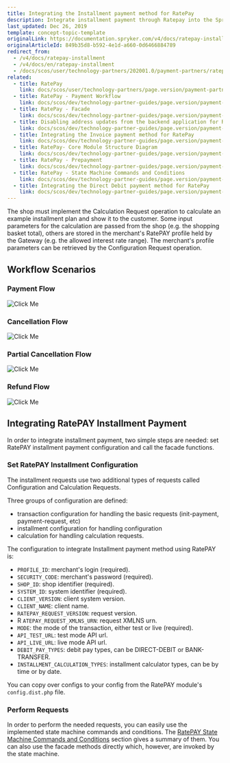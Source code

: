```yaml
---
title: Integrating the Installment payment method for RatePay
description: Integrate installment payment through Ratepay into the Spryker-based shop.
last_updated: Dec 26, 2019
template: concept-topic-template
originalLink: https://documentation.spryker.com/v4/docs/ratepay-installment
originalArticleId: 849b35d8-b592-4e1d-a660-0d6466884789
redirect_from:
  - /v4/docs/ratepay-installment
  - /v4/docs/en/ratepay-installment
  - /docs/scos/user/technology-partners/202001.0/payment-partners/ratepay/integrating-payment-methods-for-ratepay/ratepay-installment.html
related:
  - title: RatePay
    link: docs/scos/user/technology-partners/page.version/payment-partners/ratepay.html
  - title: RatePay - Payment Workflow
    link: docs/scos/dev/technology-partner-guides/page.version/payment-partners/ratepay/technical-details-and-howtos/ratepay-payment-workflow.html
  - title: RatePay - Facade
    link: docs/scos/dev/technology-partner-guides/page.version/payment-partners/ratepay/technical-details-and-howtos/ratepay-facade.html
  - title: Disabling address updates from the backend application for RatePay
    link: docs/scos/dev/technology-partner-guides/page.version/payment-partners/ratepay/technical-details-and-howtos/disabling-address-updates-from-the-backend-application-for-ratepay.html
  - title: Integrating the Invoice payment method for RatePay
    link: docs/scos/dev/technology-partner-guides/page.version/payment-partners/ratepay/integrating-payment-methods-for-ratepay/ratepay-invoice.html
  - title: RatePay- Core Module Structure Diagram
    link: docs/scos/dev/technology-partner-guides/page.version/payment-partners/ratepay/ratepay-core-module-structure-diagram.html
  - title: RatePay - Prepayment
    link: docs/scos/dev/technology-partner-guides/page.version/payment-partners/ratepay/integrating-payment-methods-for-ratepay/ratepay-prepayment.html
  - title: RatePay - State Machine Commands and Conditions
    link: docs/scos/dev/technology-partner-guides/page.version/payment-partners/ratepay/technical-details-and-howtos/ratepay-state-machine-commands-and-conditions.html
  - title: Integrating the Direct Debit payment method for RatePay
    link: docs/scos/dev/technology-partner-guides/page.version/payment-partners/ratepay/integrating-payment-methods-for-ratepay/ratepay-direct-debit.html
---
```


The shop must implement the Calculation Request operation to calculate an example installment plan and show it to the customer. Some input parameters for the calculation are passed from the shop (e.g. the shopping basket total), others are stored in the merchant's RatePAY profile held by the Gateway (e.g. the allowed interest rate range). The merchant's profile parameters can be retrieved by the Configuration Request operation.

## Workflow Scenarios

### Payment Flow
![Click Me](https://spryker.s3.eu-central-1.amazonaws.com/docs/Technology+Partners/Payment+Partners/Ratepay/ratepay-installment-payment-flow.png)

### Cancellation Flow
![Click Me](https://spryker.s3.eu-central-1.amazonaws.com/docs/Technology+Partners/Payment+Partners/Ratepay/ratepay-installment-cancellation-flow.png)

### Partial Cancellation Flow
![Click Me](https://spryker.s3.eu-central-1.amazonaws.com/docs/Technology+Partners/Payment+Partners/Ratepay/ratepay-installment-partial-cancellation-flow.png)

### Refund Flow
![Click Me](https://spryker.s3.eu-central-1.amazonaws.com/docs/Technology+Partners/Payment+Partners/Ratepay/ratepay-installment-refund-flow.png)

## Integrating RatePAY Installment Payment

In order to integrate installment payment, two simple steps are needed: set RatePAY installment payment configuration and call the facade functions.

### Set RatePAY Installment Configuration

The installment requests use two additional types of requests called Configuration and Calculation Requests.

Three groups of configuration are defined:

* transaction configuration for handling the basic requests (init-payment, payment-request, etc)
* installment configuration for handling configuration
* calculation for handling calculation requests.

The configuration to integrate Installment payment method using RatePAY is:

* `PROFILE_ID`: merchant's login (required).
* `SECURITY_CODE`: merchant's password (required).
* `SHOP_ID`: shop identifier (required).
* `SYSTEM_ID`: system identifier (required).
* `CLIENT_VERSION`: client system version.
* `CLIENT_NAME`: client name.
* `RATEPAY_REQUEST_VERSION`: request version.
* R `ATEPAY_REQUEST_XMLNS_URN`: request XMLNS urn.
* `MODE`: the mode of the transaction, either test or live (required).
* `API_TEST_URL`: test mode API url.
* `API_LIVE_URL`: live mode API url.
* `DEBIT_PAY_TYPES`: debit pay types, can be DIRECT-DEBIT or BANK-TRANSFER.
* `INSTALLMENT_CALCULATION_TYPES`: installment calculator types, can be by time or by date.

You can copy over configs to your config from the RatePAY module's `config.dist.php` file.

### Perform Requests

In order to perform the needed requests, you can easily use the implemented state machine commands and conditions. The [RatePAY State Machine Commands and Conditions](/docs/scos/dev/technology-partner-guides/{{page.version}}/payment-partners/ratepay/technical-details-and-howtos/ratepay-state-machine-commands-and-conditions.html) section gives a summary of them. You can also use the facade methods directly which, however, are invoked by the state machine.

